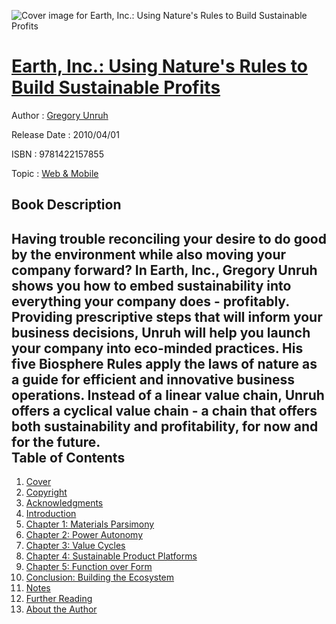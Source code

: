 ![Cover image for Earth, Inc.: Using Nature&#39;s Rules to Build Sustainable Profits](https://imgdetail.ebookreading.net/cover/cover/web_mobile/EB9781422157855.jpg)

[Earth, Inc.: Using Nature&#39;s Rules to Build Sustainable Profits](https://ebookreading.net/view/book/Earth%2C+Inc.%3A+Using+Nature%26%2339%3Bs+Rules+to+Build+Sustainable+Profits-EB9781422157855_1.html "Earth, Inc.: Using Nature&#39;s Rules to Build Sustainable Profits")
====================================================================================================================

Author : [Gregory Unruh](https://ebookreading.net/search/author/Gregory+Unruh)

Release Date : 2010/04/01

ISBN : 9781422157855

Topic : [Web & Mobile](https://ebookreading.net/search/category/web-mobile)

Book Description
-----------------

Having trouble reconciling your desire to do good by the environment while also moving your company forward? In Earth, Inc., Gregory Unruh shows you how to embed sustainability into everything your company does - profitably. Providing prescriptive steps that will inform your business decisions, Unruh will help you launch your company into eco-minded practices. His five Biosphere Rules apply the laws of nature as a guide for efficient and innovative business operations. Instead of a linear value chain, Unruh offers a cyclical value chain - a chain that offers both sustainability and profitability, for now and for the future.              
Table of Contents
-----------------

1. [Cover](https://ebookreading.net/view/book/Earth%2C+Inc.%3A+Using+Nature%26%2339%3Bs+Rules+to+Build+Sustainable+Profits-EB9781422157855_1.html)
1. [Copyright](https://ebookreading.net/view/book/Earth%2C+Inc.%3A+Using+Nature%26%2339%3Bs+Rules+to+Build+Sustainable+Profits-EB9781422157855_2.html)
1. [Acknowledgments](https://ebookreading.net/view/book/Earth%2C+Inc.%3A+Using+Nature%26%2339%3Bs+Rules+to+Build+Sustainable+Profits-EB9781422157855_4.html)
1. [Introduction](https://ebookreading.net/view/book/Earth%2C+Inc.%3A+Using+Nature%26%2339%3Bs+Rules+to+Build+Sustainable+Profits-EB9781422157855_5.html)
1. [Chapter 1: Materials Parsimony](https://ebookreading.net/view/book/Earth%2C+Inc.%3A+Using+Nature%26%2339%3Bs+Rules+to+Build+Sustainable+Profits-EB9781422157855_6.html)
1. [Chapter 2: Power Autonomy](https://ebookreading.net/view/book/Earth%2C+Inc.%3A+Using+Nature%26%2339%3Bs+Rules+to+Build+Sustainable+Profits-EB9781422157855_7.html)
1. [Chapter 3: Value Cycles](https://ebookreading.net/view/book/Earth%2C+Inc.%3A+Using+Nature%26%2339%3Bs+Rules+to+Build+Sustainable+Profits-EB9781422157855_8.html)
1. [Chapter 4: Sustainable Product Platforms](https://ebookreading.net/view/book/Earth%2C+Inc.%3A+Using+Nature%26%2339%3Bs+Rules+to+Build+Sustainable+Profits-EB9781422157855_9.html)
1. [Chapter 5: Function over Form](https://ebookreading.net/view/book/Earth%2C+Inc.%3A+Using+Nature%26%2339%3Bs+Rules+to+Build+Sustainable+Profits-EB9781422157855_10.html)
1. [Conclusion: Building the Ecosystem](https://ebookreading.net/view/book/Earth%2C+Inc.%3A+Using+Nature%26%2339%3Bs+Rules+to+Build+Sustainable+Profits-EB9781422157855_11.html)
1. [Notes](https://ebookreading.net/view/book/Earth%2C+Inc.%3A+Using+Nature%26%2339%3Bs+Rules+to+Build+Sustainable+Profits-EB9781422157855_12.html)
1. [Further Reading](https://ebookreading.net/view/book/Earth%2C+Inc.%3A+Using+Nature%26%2339%3Bs+Rules+to+Build+Sustainable+Profits-EB9781422157855_13.html)
1. [About the Author](https://ebookreading.net/view/book/Earth%2C+Inc.%3A+Using+Nature%26%2339%3Bs+Rules+to+Build+Sustainable+Profits-EB9781422157855_14.html)
